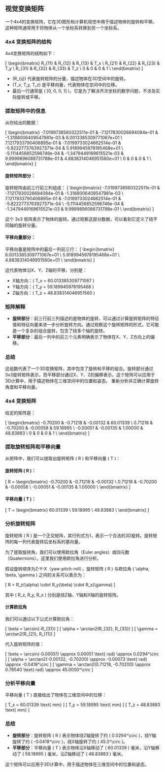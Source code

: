 ## 视觉变换矩阵

一个4x4的变换矩阵，它在3D图形和计算机视觉中用于描述物体的旋转和平移。这种矩阵通常用于将物体从一个坐标系转换到另一个坐标系。

### 4x4 变换矩阵的结构

4x4变换矩阵的结构如下：

\[
\begin{bmatrix}
R_{11} & R_{12} & R_{13} & T_x \\
R_{21} & R_{22} & R_{23} & T_y \\
R_{31} & R_{32} & R_{33} & T_z \\
0 & 0 & 0 & 1 \\
\end{bmatrix}
\]

- \(R_{ij}\) 代表旋转矩阵的分量，描述物体在3D空间中的旋转。
- \(T_x, T_y, T_z\) 是平移向量，代表物体在空间中的位移。
- 最后一行通常是 \( [0, 0, 0, 1] \)，它是为了解决齐次坐标的数学问题，不涉及实际旋转或平移。

### 提取矩阵中的信息

从你给出的数据：

\[
\begin{bmatrix}
-7.0199738560322511e-01 & -7.1217830026694084e-01 & -1.3188006409547981e-03 & 6.0013385309771067e+01 \\
7.1217933790406895e-01 & -7.0199733024662514e-01 & -5.8222773763927371e-04 & 5.9189945978195468e+01 \\
-5.1114456852596746e-04 & -1.3479449169615521e-03 & 9.9999896088731788e-01 & 4.8838314046951560e+01 \\
0 & 0 & 0 & 1 \\
\end{bmatrix}
\]

#### 旋转矩阵部分：

旋转矩阵由前三行前三列组成：
\[
\begin{bmatrix}
-7.0199738560322511e-01 & -7.1217830026694084e-01 & -1.3188006409547981e-03 \\
7.1217933790406895e-01 & -7.0199733024662514e-01 & -5.8222773763927371e-04 \\
-5.1114456852596746e-04 & -1.3479449169615521e-03 & 9.9999896088731788e-01 \\
\end{bmatrix}
\]

这个 3x3 矩阵表示了物体的旋转。通过观察这部分数据，可以看到它定义了绕不同轴的旋转分量。

#### 平移向量部分：

平移向量是矩阵中的最后一列前三行：
\[
\begin{bmatrix}
6.0013385309771067e+01 \\
5.9189945978195468e+01 \\
4.8838314046951560e+01 \\
\end{bmatrix}
\]

这代表物体沿X、Y、Z轴的平移，分别是：

- X轴方向：\( T_x = 60.013385309771067 \)
- Y轴方向：\( T_y = 59.189945978195468 \)
- Z轴方向：\( T_z = 48.838314046951560 \)

### 矩阵解释

- **旋转部分**：前三行前三列描述的是物体的旋转，可以通过计算旋转矩阵的特征值和特征向量来进一步分析旋转方向。通过观察这个旋转矩阵的形式，它可能是一个复杂的组合旋转，包含了绕多个轴的旋转。
- **平移部分**：最后一列中的前三个元素明确表示了物体在X、Y、Z方向上的偏移。

### 总结

这组数代表了一个3D变换矩阵，其中包含了旋转和平移的组合。旋转部分通过3x3旋转矩阵表示，而平移部分通过X、Y、Z的偏移表示。这个矩阵可以应用于3D计算中，用于描述物体在三维空间中的位置和姿态。
重新分析并正确计算旋转角度和平移向量。
### 4x4 变换矩阵

给定的矩阵是：

\[
\begin{bmatrix}
-0.70200 & -0.71218 & -0.00132 & 60.01339 \\
0.71218 & -0.70200 & -0.00058 & 59.18995 \\
-0.00051 & -0.00135 & 1.00000 & 48.83883 \\
0 & 0 & 0 & 1 \\
\end{bmatrix}
\]

### 提取旋转矩阵和平移向量

从矩阵中，我们可以提取出旋转矩阵 \( R \) 和平移向量 \( T \)：

#### 旋转矩阵 \( R \)：

\[
R = \begin{bmatrix}
-0.70200 & -0.71218 & -0.00132 \\
0.71218 & -0.70200 & -0.00058 \\
-0.00051 & -0.00135 & 1.00000 \\
\end{bmatrix}
\]

#### 平移向量 \( T \)：

\[
T = \begin{bmatrix}
60.01339 \\
59.18995 \\
48.83883 \\
\end{bmatrix}
\]

### 分析旋转矩阵

旋转矩阵 \( R \) 是一个正交矩阵，其行列式为1，表示一个合法的3D旋转。旋转矩阵的每一列代表旋转后坐标系的基向量。

为了提取旋转角，我们可以使用欧拉角（Euler angles）或四元数（Quaternions）。这里我们使用欧拉角进行分析。

假设旋转顺序为Z-Y-X（yaw-pitch-roll），旋转矩阵 \( R \) 与欧拉角 \( \alpha, \beta, \gamma \) 之间的关系可以表示为：

\[
R = R_z(\alpha) \cdot R_y(\beta) \cdot R_x(\gamma)
\]

其中 \( R_z, R_y, R_x \) 分别是绕Z轴、Y轴和X轴的旋转矩阵。


#### 计算欧拉角

我们可以通过以下公式计算欧拉角：

\[
\beta = \arcsin(-R_{31})
\] \[
\alpha = \arctan2(R_{32}, R_{33})
\] \[
\gamma = \arctan2(R_{21}, R_{11})
\]

代入旋转矩阵的值：

\[
\beta = \arcsin(-0.00051) \approx 0.00051 \text{ rad} \approx 0.0294^\circ
\] \[
\alpha = \arctan2(-0.00132, -0.70200) \approx -0.00073 \text{ rad} \approx -0.0418^\circ
\] \[
\gamma = \arctan2(0.71218, -0.70200) \approx 0.78540 \text{ rad} \approx 45.0000^\circ
\]

### 分析平移向量

平移向量 \( T \) 直接给出了物体在三维空间中的位移：

\[
T_x = 60.01339 \text{ mm}
\] \[
T_y = 59.18995 \text{ mm}
\] \[
T_z = 48.83883 \text{ mm}
\]

### 总结

- **旋转部分**：旋转矩阵 \( R \) 表示物体绕Z轴旋转了约 \( 0.0294^\circ \)，绕Y轴旋转了约 \( -0.0418^\circ \)，绕X轴旋转了约 \( 45.0^\circ \)。
- **平移部分**：平移向量 \( T \) 表示物体沿X轴移动了 \( 60.01339 \) 毫米，沿Y轴移动了 \( 59.18995 \) 毫米，沿Z轴移动了 \( 48.83883 \) 毫米。

这个矩阵可以应用于3D计算中，用于描述物体在三维空间中的位置和姿态。
